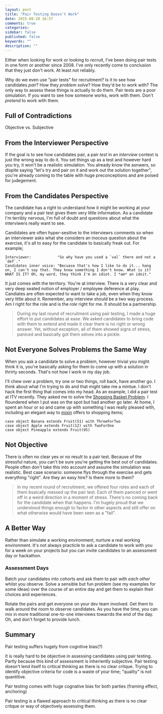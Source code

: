 ```yaml
---
layout: post
title: "Pair Testing Doesn't Work"
date: 2015-08-28 16:57
comments: true
categories: 
sidebar: false
published: false
keywords: ""
description: ""
---
```


Either when looking for work or looking to recruit, I've been doing pair tests in one form or another since 2008. I've only recently come to conclusion that they just don't work. At least not reliably. 

Why do we even use "pair tests" for recruitment? Is it to see how candidates _pair_? How they _problem solve_? How they'd be to work with? The only way to assess these things is actually to do them. Pair tests are a poor simulation. If you want to see how someone works, work with them. Don't _pretend_ to work with them.

<!-- more -->

## Full of Contradictions

Objective vs. Subjective


## From the Interviewer Perspective

If the goal is to see how candidates pair, a pair _test_ in an _interview_ context is just the wrong way to do it. You set things up as a test and however hard you try, it won't be a realistic simulation. You already know the asnwers, so dispite saying "let's try and pair on it and work out the solution together", you're already coming to the table with huge preconceptions and are poised for judegement.


## From the Candidates Perspective

The candidate has a right to understand how it might be working at your company and a pair test gives them very little information. As a candidate I'm terribly nervous, I'm full of doubt and questions about what the interviwers really want to see. 

Candidates are often hyper-sesitive to the interviewrs comments so when an interviewer asks what she considers an inocous question about the exercise, it's all to easy for the candidate to basically freak out. For example;

    Interviewer:            "So why have you used a `val` there and not a `def`."
    Candidates inner voice: "Becuase that's how I like to do it... hang on, I can't say that. They know something I don't know. What is it? WHAT IS IT? Oh, my word, they think I'm an idiot. I *am* an idoit."  

It just comes with the territory. You're at interview. There is a very clear and very deep seated notion of employer / employee deference at play. Candiates are often expected to want to take a job, even when they know very little about it. Remember, any interview should be a two way process. Am *I* right for the role and is the *role* right for me. It should be a partnership. 

> During my last round of recruitment using pair testing, I made a huge effort to put candidates at ease. We asked candidates to bring code with them to extend and made it clear there is no right or wrong answer. Yet, without exception, all of them showed signs of stress, paniced and basically got them selves into a pickle. 



## Not Everyone Solves Problems the Same Way

When you ask a candidate to solve a problem, however trivial you might think it is, you're basically asking for them to come up with a solution in thrirty seconds. That's not how I work in my day job.

I'll chew over a problem, try one or two things, roll back, have another go. I think about what I'm trying to do and that might take me a mintue. I don't hack the first thing that comes into my head. As an example, I did a pair test at ITV recently. They asked me to solve the [Shopping Basket Problem](). I floundered when I put was on the spot but had another go later. At home, I spent an hour or so and came up with something I was really pleased with, including an elegant way to [mixin]() offers to shopping items;

    case object Banana extends Fruit(51) with ThreeForTwo
    case object Apple extends Fruit(12) with TwoForOne
    case object Pineapple extends Fruit(95)


## Not Objective

There is often no clear yes or no result to a pair test. Because of the stressful nature, you can't be sure you're getting the best out of candidates. People often don't take this into account and assume the simulation was realistic. Best case scenario: someone flys through the exercise and gets everything "right". Are they an easy hire? Is there more to them? 

> In my recent round of recruitment, we offered four roles and each of them bsaically messed up the pair test. Each of them paniced or went off in a weird direction in a moment of stress. There's no coming back for the candidate when that happens. I'm hugely proud that we understood things enough to factor in other aspects and still offer on what otherwise would have been seen as a "fail".



## A Better Way

Rather than simulate a working environment, nurture a real working environment. It's not always practicle to ask a candidate to work with you for a week on your projects but you can invite candidates to an assessment day or hackathon.

###  Assessment Days 

Batch your candidates into cohorts and ask them to pair with _each other_ whilst you observe. Solve a sensible but fun problem (see my examples for some ideas) over the course of an entire day and get them to explain their choices and experiences.

Rotate the pairs and get everyone on your dev team involved. Get them to walk around the room to observe candidates. As you have the time, you can mix in more traditional one-to-one interviews towarrds the end of the day. Oh, and don't forget to provide lunch.


## Summary

Pair testing suffers hugely from cognitive bias(?)

It is really hard to be objective in assessing candidates using pair testing. Partly because this kind of assessment is inheriently subjective. Pair testing doesn't lend itself to critical thinking as there is no clear critque. Trying to identify objective criteria for code is a waste of your time; "quality" is not quantitive.

Pair testing comes with huge cognative bias for both parties (framing effect, anchoring)

Pair testing is a flawed approach to critical thinking as there is no clear critque or way of objectively assessing them.
